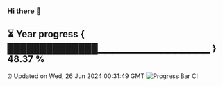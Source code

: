 ### Hi there 👋
⏳ Year progress { ██████████████▁▁▁▁▁▁▁▁▁▁▁▁▁▁▁▁ } 48.37 %
---
⏰ Updated on Wed, 26 Jun 2024 00:31:49 GMT
![Progress Bar CI](https://github.com/Moyi321/Moyi321/workflows/Progress%20Bar%20CI/badge.svg)
